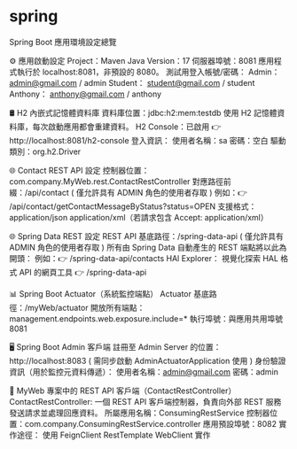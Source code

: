 # spring
Spring Boot 應用環境設定總覽

⚙️ 應用啟動設定
Project：Maven
Java Version：17
伺服器埠號：8081
應用程式執行於 localhost:8081，非預設的 8080。
測試用登入帳號/密碼：
Admin： admin@gmail.com / admin
Student： student@gmail.com / student
Anthony： anthony@gmail.com / anthony

🛢️ H2 內嵌式記憶體資料庫
資料庫位置：jdbc:h2:mem:testdb
使用 H2 記憶體資料庫，每次啟動應用都會重建資料。
H2 Console：已啟用 👉 http://localhost:8081/h2-console
登入資訊：
使用者名稱：sa
密碼：空白
驅動類別：org.h2.Driver

🌐 Contact REST API 設定
控制器位置：com.company.MyWeb.rest.ContactRestController
對應路徑前綴：/api/contact ( 僅允許具有 ADMIN 角色的使用者存取 )
例如：👉 /api/contact/getContactMessageByStatus?status=OPEN
支援格式：
application/json
application/xml（若請求包含 Accept: application/xml）

🌐 Spring Data REST 設定
REST API 基底路徑：/spring-data-api ( 僅允許具有 ADMIN 角色的使用者存取 )
所有由 Spring Data 自動產生的 REST 端點將以此為開頭：
例如：👉 /spring-data-api/contacts
HAl Explorer： 視覺化探索 HAL 格式 API 的網頁工具
👉 /spring-data-api

📊 Spring Boot Actuator（系統監控端點）
Actuator 基底路徑：/myWeb/actuator
開放所有端點：management.endpoints.web.exposure.include=*
執行埠號：與應用共用埠號 8081

🖥️ Spring Boot Admin 客戶端
註冊至 Admin Server 的位置：http://localhost:8083 ( 需同步啟動 AdminActuatorApplication 使用 )
身份驗證資訊（用於監控元資料傳遞）：
使用者名稱：admin@gmail.com
密碼：admin

📡 MyWeb 專案中的 REST API 客戶端（ContactRestController）
ContactRestController: 一個 REST API 客戶端控制器，負責向外部 REST 服務發送請求並處理回應資料。
所屬應用名稱：ConsumingRestService
控制器位置：com.company.ConsumingRestService.controller
應用預設埠號：8082
實作途徑： 使用 FeignClient RestTemplate WebClient 實作
